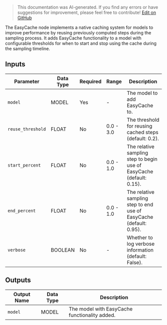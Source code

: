 > This documentation was AI-generated. If you find any errors or have suggestions for improvement, please feel free to contribute! [Edit on GitHub](https://github.com/Comfy-Org/embedded-docs/blob/main/comfyui_embedded_docs/docs/EasyCache/en.md)

The EasyCache node implements a native caching system for models to improve performance by reusing previously computed steps during the sampling process. It adds EasyCache functionality to a model with configurable thresholds for when to start and stop using the cache during the sampling timeline.

## Inputs

| Parameter | Data Type | Required | Range | Description |
|-----------|-----------|----------|-------|-------------|
| `model` | MODEL | Yes | - | The model to add EasyCache to. |
| `reuse_threshold` | FLOAT | No | 0.0 - 3.0 | The threshold for reusing cached steps (default: 0.2). |
| `start_percent` | FLOAT | No | 0.0 - 1.0 | The relative sampling step to begin use of EasyCache (default: 0.15). |
| `end_percent` | FLOAT | No | 0.0 - 1.0 | The relative sampling step to end use of EasyCache (default: 0.95). |
| `verbose` | BOOLEAN | No | - | Whether to log verbose information (default: False). |

## Outputs

| Output Name | Data Type | Description |
|-------------|-----------|-------------|
| `model` | MODEL | The model with EasyCache functionality added. |
